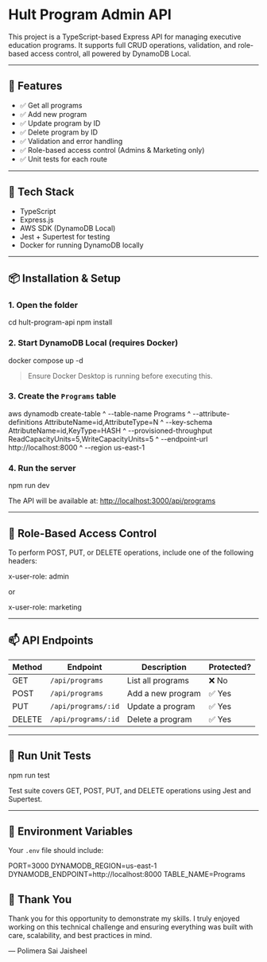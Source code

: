 # Hult Program Admin API

This project is a TypeScript-based Express API for managing executive education programs. It supports full CRUD operations, validation, and role-based access control, all powered by DynamoDB Local.

---

## 🚀 Features

- ✅ Get all programs
- ✅ Add new program
- ✅ Update program by ID
- ✅ Delete program by ID
- ✅ Validation and error handling
- ✅ Role-based access control (Admins & Marketing only)
- ✅ Unit tests for each route

---

## 🧱 Tech Stack

- TypeScript
- Express.js
- AWS SDK (DynamoDB Local)
- Jest + Supertest for testing
- Docker for running DynamoDB locally

---

## 📦 Installation & Setup

### 1. Open the folder

cd hult-program-api
npm install

### 2. Start DynamoDB Local (requires Docker)

docker compose up -d


> Ensure Docker Desktop is running before executing this.

### 3. Create the `Programs` table

aws dynamodb create-table ^
  --table-name Programs ^
  --attribute-definitions AttributeName=id,AttributeType=N ^
  --key-schema AttributeName=id,KeyType=HASH ^
  --provisioned-throughput ReadCapacityUnits=5,WriteCapacityUnits=5 ^
  --endpoint-url http://localhost:8000 ^
  --region us-east-1

### 4. Run the server

npm run dev

The API will be available at: [http://localhost:3000/api/programs](http://localhost:3000/api/programs)

---

## 🔐 Role-Based Access Control

To perform POST, PUT, or DELETE operations, include one of the following headers:

x-user-role: admin

or

x-user-role: marketing

---

## 📫 API Endpoints

| Method | Endpoint                | Description                | Protected? |
|--------|-------------------------|----------------------------|------------|
| GET    | `/api/programs`         | List all programs          | ❌ No      |
| POST   | `/api/programs`         | Add a new program          | ✅ Yes     |
| PUT    | `/api/programs/:id`     | Update a program           | ✅ Yes     |
| DELETE | `/api/programs/:id`     | Delete a program           | ✅ Yes     |

---

## 🧪 Run Unit Tests

npm run test


Test suite covers GET, POST, PUT, and DELETE operations using Jest and Supertest.

---

## 📄 Environment Variables

Your `.env` file should include:

PORT=3000
DYNAMODB_REGION=us-east-1
DYNAMODB_ENDPOINT=http://localhost:8000
TABLE_NAME=Programs


## 🙏 Thank You

Thank you for this opportunity to demonstrate my skills. I truly enjoyed working on this technical challenge and ensuring everything was built with care, scalability, and best practices in mind.

— Polimera Sai Jaisheel

